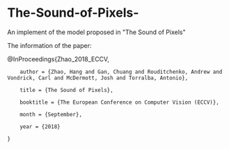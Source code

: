 # The-Sound-of-Pixels-
An implement of the model proposed in "The Sound of Pixels"

The information of the paper:

@InProceedings{Zhao_2018_ECCV,

        author = {Zhao, Hang and Gan, Chuang and Rouditchenko, Andrew and Vondrick, Carl and McDermott, Josh and Torralba, Antonio},
        
        title = {The Sound of Pixels},
        
        booktitle = {The European Conference on Computer Vision (ECCV)},
        
        month = {September},
        
        year = {2018}
        
    }
